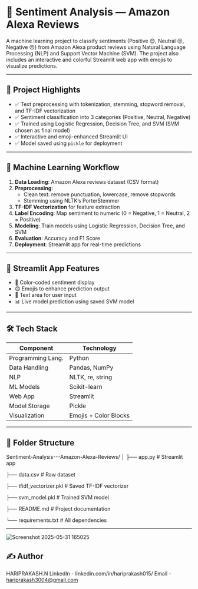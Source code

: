 # 📢 Sentiment Analysis — Amazon Alexa Reviews

A machine learning project to classify sentiments (Positive 😊, Neutral 😐, Negative 😠) from Amazon Alexa product reviews using Natural Language Processing (NLP) and Support Vector Machine (SVM). The project also includes an interactive and colorful Streamlit web app with emojis to visualize predictions.

---

## 📌 Project Highlights

- ✅ Text preprocessing with tokenization, stemming, stopword removal, and TF-IDF vectorization
- ✅ Sentiment classification into 3 categories (Positive, Neutral, Negative)
- ✅ Trained using Logistic Regression, Decision Tree, and SVM (SVM chosen as final model)
- ✅ Interactive and emoji-enhanced Streamlit UI
- ✅ Model saved using `pickle` for deployment

---

## 🧠 Machine Learning Workflow

1. **Data Loading**: Amazon Alexa reviews dataset (CSV format)
2. **Preprocessing**:
   - Clean text: remove punctuation, lowercase, remove stopwords
   - Stemming using NLTK’s PorterStemmer
3. **TF-IDF Vectorization** for feature extraction
4. **Label Encoding**: Map sentiment to numeric (0 = Negative, 1 = Neutral, 2 = Positive)
5. **Modeling**: Train models using Logistic Regression, Decision Tree, and SVM
6. **Evaluation**: Accuracy and F1 Score
7. **Deployment**: Streamlit app for real-time predictions

---

## 🚀 Streamlit App Features

- 🎨 Color-coded sentiment display
- 😊 Emojis to enhance prediction output
- 💬 Text area for user input
- 📊 Live model prediction using saved SVM model

---

## 🛠️ Tech Stack

| Component           | Technology           |
|--------------------|----------------------|
| Programming Lang.  | Python               |
| Data Handling      | Pandas, NumPy        |
| NLP                | NLTK, re, string     |
| ML Models          | Scikit-learn         |
| Web App            | Streamlit            |
| Model Storage      | Pickle               |
| Visualization      | Emojis + Color Blocks|

---

## 📂 Folder Structure

Sentiment-Analysis---Amazon-Alexa-Reviews/
│
├── app.py # Streamlit app

├── data.csv # Raw dataset

├── tfidf_vectorizer.pkl # Saved TF-IDF vectorizer

├── svm_model.pkl # Trained SVM model

├── README.md # Project documentation

└── requirements.txt # All dependencies


---




![Screenshot 2025-05-31 165025](https://github.com/user-attachments/assets/7d6bd380-cca9-439c-8c1f-0ea80fa70b51)

## ✍️ Author
HARIPRAKASH.N
LinkedIn - linkedin.com/in/hariprakash015/
Email - hariprakash3004@gmail.com


